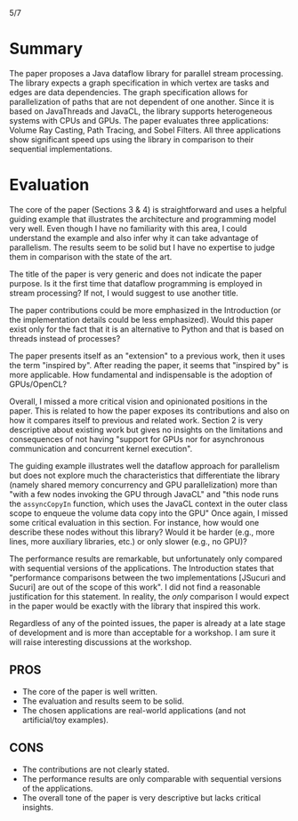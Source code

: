 5/7

# Summary

The paper proposes a Java dataflow library for parallel stream processing.
The library expects a graph specification in which vertex are tasks and edges
are data dependencies.
The graph specification allows for parallelization of paths that are not
dependent of one another.
Since it is based on JavaThreads and JavaCL, the library supports heterogeneous
systems with CPUs and GPUs.
The paper evaluates three applications: Volume Ray Casting, Path Tracing, and
Sobel Filters.
All three applications show significant speed ups using the library in
comparison to their sequential implementations.

# Evaluation

The core of the paper (Sections 3 & 4) is straightforward and uses a helpful
guiding example that illustrates the architecture and programming model very
well.
Even though I have no familiarity with this area, I could understand the
example and also infer why it can take advantage of parallelism.
The results seem to be solid but I have no expertise to judge them in
comparison with the state of the art.

The title of the paper is very generic and does not indicate the paper purpose.
Is it the first time that dataflow programming is employed in stream
processing?
If not, I would suggest to use another title.

The paper contributions could be more emphasized in the Introduction (or the
implementation details could be less emphasized).
Would this paper exist only for the fact that it is an alternative to Python
and that is based on threads instead of processes?

The paper presents itself as an "extension" to a previous work, then it uses
the term "inspired by".
After reading the paper, it seems that "inspired by" is more applicable.
How fundamental and indispensable is the adoption of GPUs/OpenCL?

Overall, I missed a more critical vision and opinionated positions in the
paper.
This is related to how the paper exposes its contributions and also on how it
compares itself to previous and related work.
Section 2 is very descriptive about existing work but gives no insights on the
limitations and consequences of not having "support for GPUs nor for
asynchronous communication and concurrent kernel execution".

The guiding example illustrates well the dataflow approach for parallelism but
does not explore much the characteristics that differentiate the library
(namely shared memory concurrency and GPU parallelization) more than
    "with a few nodes invoking the GPU through JavaCL"
and
    "this node runs the `assyncCopyIn` function, which uses the JavaCL context
    in the outer class scope to enqueue the volume data copy into the GPU"
Once again, I missed some critical evaluation in this section.
For instance, how would one describe these nodes without this library?
Would it be harder (e.g., more lines, more auxiliary libraries, etc.) or only
slower (e.g., no GPU)?

The performance results are remarkable, but unfortunately only compared with
sequential versions of the applications.
The Introduction states that "performance comparisons between the two
implementations [JSucuri and Sucuri] are out of the scope of this work".
I did not find a reasonable justification for this statement.
In reality, the *only* comparison I would expect in the paper would be exactly
with the library that inspired this work.

Regardless of any of the pointed issues, the paper is already at a late stage
of development and is more than acceptable for a workshop.
I am sure it will raise interesting discussions at the workshop.

## PROS

- The core of the paper is well written.
- The evaluation and results seem to be solid.
- The chosen applications are real-world applications (and not artificial/toy examples).

## CONS

- The contributions are not clearly stated.
- The performance results are only comparable with sequential versions of the applications.
- The overall tone of the paper is very descriptive but lacks critical insights.
